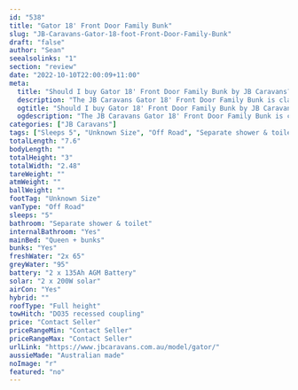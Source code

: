 ```yaml
---
id: "538"
title: "Gator 18' Front Door Family Bunk"
slug: "JB-Caravans-Gator-18-foot-Front-Door-Family-Bunk"
draft: "false"
author: "Sean"
seealsolinks: "1"
section: "review"
date: "2022-10-10T22:00:09+11:00"
meta:
  title: "Should I buy Gator 18' Front Door Family Bunk by JB Caravans?"
  description: "The JB Caravans Gator 18' Front Door Family Bunk is classed as Off Road, and sleeps 5 people. It is Australian made and comes in at Unknown Size. It generally has Separate shower & toilet."
  ogtitle: "Should I buy Gator 18' Front Door Family Bunk by JB Caravans?"
  ogdescription: "The JB Caravans Gator 18' Front Door Family Bunk is classed as Off Road, and sleeps 5 people. It is Australian made and comes in at Unknown Size. It generally has Separate shower & toilet."
categories: ["JB Caravans"]
tags: ["Sleeps 5", "Unknown Size", "Off Road", "Separate shower & toilet", "Full height", "Price Unknown"]
totalLength: "7.6"
bodyLength: ""
totalHeight: "3"
totalWidth: "2.48"
tareWeight: ""
atmWeight: ""
ballWeight: ""
footTag: "Unknown Size"
vanType: "Off Road"
sleeps: "5"
bathroom: "Separate shower & toilet"
internalBathroom: "Yes"
mainBed: "Queen + bunks"
bunks: "Yes"
freshWater: "2x 65"
greyWater: "95"
battery: "2 x 135Ah AGM Battery"
solar: "2 x 200W solar"
airCon: "Yes"
hybrid: ""
roofType: "Full height"
towHitch: "DO35 recessed coupling"
price: "Contact Seller"
priceRangeMin: "Contact Seller"
priceRangeMax: "Contact Seller"
urlLink: "https://www.jbcaravans.com.au/model/gator/"
aussieMade: "Australian made"
noImage: "r"
featured: "no"
---
```

